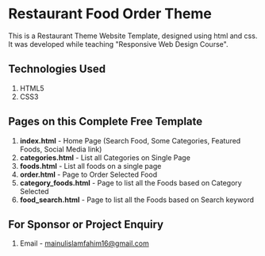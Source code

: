 # Restaurant Food Order Theme
This is a Restaurant Theme Website Template, designed using html and css. It was developed while teaching "Responsive Web Design Course".






## Technologies Used
1. HTML5
2. CSS3


## Pages on this Complete Free Template
1. **index.html** - Home Page (Search Food, Some Categories, Featured Foods, Social Media link)
2. **categories.html** - List all Categories on Single Page
3. **foods.html** - List all foods on a single page
4. **order.html** - Page to Order Selected Food
5. **category_foods.html** - Page to list all the Foods based on Category Selected
6. **food_search.html** - Page to list all the Foods based on Search keyword


## For Sponsor or Project Enquiry
1. Email - mainulislamfahim16@gmail.com
   
